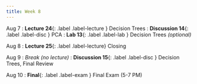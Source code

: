 ```yaml
---
title: Week 8
---
```


Aug 7
: **Lecture 24**{: .label .label-lecture } Decision Trees
: **Discussion 14**{: .label .label-disc } PCA
: **Lab 13**{: .label .label-lab } Decision Trees <i>(optional)</i>

Aug 8
: **Lecture 25**{: .label .label-lecture} Closing

Aug 9
: <i>Break (no lecture)</i>
: **Discussion 15**{: .label .label-disc } Decision Trees, Final Review

Aug 10
: **Final**{: .label .label-exam } Final Exam (5-7 PM)
